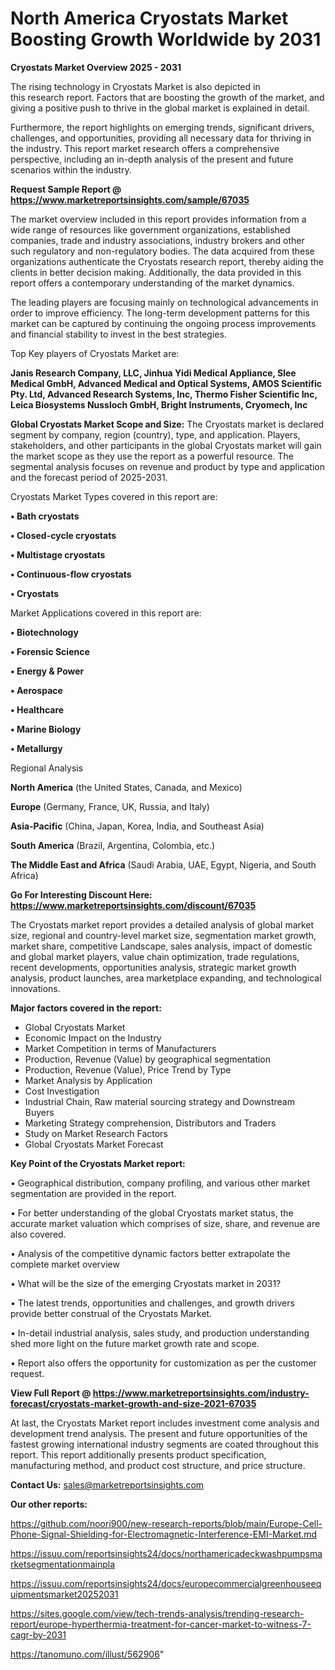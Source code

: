# North America Cryostats Market Boosting Growth Worldwide by 2031

<Strong> Cryostats Market Overview 2025 - 2031</strong>

The rising technology in Cryostats Market is also depicted in this research report. Factors that are boosting the growth of the market, and giving a positive push to thrive in the global market is explained in detail.

Furthermore, the report highlights on emerging trends, significant drivers, challenges, and opportunities, providing all necessary data for thriving in the industry. This report market research offers a comprehensive perspective, including an in-depth analysis of the present and future scenarios within the industry.

<strong>Request Sample Report @ <a href=https://www.marketreportsinsights.com/sample/67035>https://www.marketreportsinsights.com/sample/67035</a></strong>

The market overview included in this report provides information from a wide range of resources like government organizations, established companies, trade and industry associations, industry brokers and other such regulatory and non-regulatory bodies. The data acquired from these organizations authenticate the Cryostats research report, thereby aiding the clients in better decision making. Additionally, the data provided in this report offers a contemporary understanding of the market dynamics.

The leading players are focusing mainly on technological advancements in order to improve efficiency. The long-term development patterns for this market can be captured by continuing the ongoing process improvements and financial stability to invest in the best strategies.

Top Key players of Cryostats Market are:

<strong>Janis Research Company, LLC, Jinhua Yidi Medical Appliance, Slee Medical GmbH, Advanced Medical and Optical Systems, AMOS Scientific Pty. Ltd, Advanced Research Systems, Inc, Thermo Fisher Scientific Inc, Leica Biosystems Nussloch GmbH, Bright Instruments, Cryomech, Inc</strong>

<strong><b>Global Cryostats Market Scope and Size:</b></strong>
The Cryostats market is declared segment by company, region (country), type, and application. Players, stakeholders, and other participants in the global Cryostats market will gain the market scope as they use the report as a powerful resource. The segmental analysis focuses on revenue and product by type and application and the forecast period of 2025-2031.

Cryostats Market Types covered in this report are:

<strong>• Bath cryostats

• Closed-cycle cryostats

• Multistage cryostats

• Continuous-flow cryostats

• Cryostats</strong>

Market Applications covered in this report are:

<strong>• Biotechnology

• Forensic Science

• Energy & Power

• Aerospace

• Healthcare

• Marine Biology

• Metallurgy</strong> 

Regional Analysis

<strong>North America</strong> (the United States, Canada, and Mexico)

<strong>Europe</strong> (Germany, France, UK, Russia, and Italy)

<strong>Asia-Pacific</strong> (China, Japan, Korea, India, and Southeast Asia)

<strong>South America</strong> (Brazil, Argentina, Colombia, etc.)

<strong>The Middle East and Africa</strong> (Saudi Arabia, UAE, Egypt, Nigeria, and South Africa)

<strong>Go For Interesting Discount Here: <a href=https://www.marketreportsinsights.com/discount/67035>https://www.marketreportsinsights.com/discount/67035</a></strong>

The Cryostats market report provides a detailed analysis of global market size, regional and country-level market size, segmentation market growth, market share, competitive Landscape, sales analysis, impact of domestic and global market players, value chain optimization, trade regulations, recent developments, opportunities analysis, strategic market growth analysis, product launches, area marketplace expanding, and technological innovations.

<strong><b>Major factors covered in the report:</b></strong>
<ul>
  <li>Global Cryostats Market </li>
  <li>Economic Impact on the Industry</li>
  <li>Market Competition in terms of Manufacturers</li>
  <li>Production, Revenue (Value) by geographical segmentation</li>
  <li>Production, Revenue (Value), Price Trend by Type</li>
  <li>Market Analysis by Application</li>
  <li>Cost Investigation</li>
  <li>Industrial Chain, Raw material sourcing strategy and Downstream Buyers</li>
  <li>Marketing Strategy comprehension, Distributors and Traders</li>
  <li>Study on Market Research Factors</li>
  <li>Global Cryostats Market Forecast</li>
</ul>

<strong><b>Key Point of the Cryostats Market report:</b></strong>

• Geographical distribution, company profiling, and various other market segmentation are provided in the report.

• For better understanding of the global Cryostats market status, the accurate market valuation which comprises of size, share, and revenue are also covered.

• Analysis of the competitive dynamic factors better extrapolate the complete market overview

• What will be the size of the emerging Cryostats market in 2031?

• The latest trends, opportunities and challenges, and growth drivers provide better construal of the Cryostats Market.

• In-detail industrial analysis, sales study, and production understanding shed more light on the future market growth rate and scope.

• Report also offers the opportunity for customization as per the customer request.

<strong><b>View Full Report @ <a href=https://www.marketreportsinsights.com/industry-forecast/cryostats-market-growth-and-size-2021-67035>https://www.marketreportsinsights.com/industry-forecast/cryostats-market-growth-and-size-2021-67035</a></b></strong>


At last, the Cryostats Market report includes investment come analysis and development trend analysis. The present and future opportunities of the fastest growing international industry segments are coated throughout this report. This report additionally presents product specification, manufacturing method, and product cost structure, and price structure.

<strong>Contact Us:</strong>
sales@marketreportsinsights.com

<strong>Our other reports:</strong>

<a href=https://github.com/noori900/new-research-reports/blob/main/Europe-Cell-Phone-Signal-Shielding-for-Electromagnetic-Interference-EMI-Market.md>https://github.com/noori900/new-research-reports/blob/main/Europe-Cell-Phone-Signal-Shielding-for-Electromagnetic-Interference-EMI-Market.md</a>

<a href=https://issuu.com/reportsinsights24/docs/northamericadeckwashpumpsmarketsegmentationmainpla>https://issuu.com/reportsinsights24/docs/northamericadeckwashpumpsmarketsegmentationmainpla</a>

<a href=https://issuu.com/reportsinsights24/docs/europecommercialgreenhouseequipmentsmarket20252031>https://issuu.com/reportsinsights24/docs/europecommercialgreenhouseequipmentsmarket20252031</a>

<a href=https://sites.google.com/view/tech-trends-analysis/trending-research-report/europe-hyperthermia-treatment-for-cancer-market-to-witness-7-cagr-by-2031>https://sites.google.com/view/tech-trends-analysis/trending-research-report/europe-hyperthermia-treatment-for-cancer-market-to-witness-7-cagr-by-2031</a>

<a href=https://tanomuno.com/illust/562906>https://tanomuno.com/illust/562906</a>"
